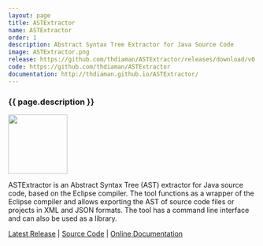```yaml
---
layout: page
title: ASTExtractor
name: ASTExtractor
order: 1
description: Abstract Syntax Tree Extractor for Java Source Code
image: ASTExtractor.png
release: https://github.com/thdiaman/ASTExtractor/releases/download/v0.3/ASTExtractor-0.3.zip
code: https://github.com/thdiaman/ASTExtractor
documentation: http://thdiaman.github.io/ASTExtractor/
---
```


<h3>{{ page.description }}</h3>

<img class="alignleft" src="{{ page.image }}" style="height: 120px;"/>

ASTExtractor is an Abstract Syntax Tree (AST) extractor for Java source code, based on the Eclipse 
compiler. The tool functions as a wrapper of the Eclipse compiler and allows exporting the AST of 
source code files or projects in XML and JSON formats. The tool has a command line interface and 
can also be used as a library.

<a target="_blank" href="{{ page.release }}">Latest Release</a> |
<a target="_blank" href="{{ page.code }}">Source Code</a> |
<a target="_blank" href="{{ page.documentation }}">Online Documentation</a>
